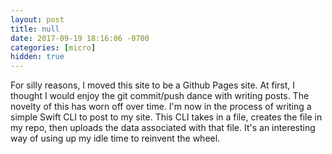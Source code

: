 ```yaml
---
layout: post
title: null
date: 2017-09-19 18:16:06 -0700
categories: [micro]
hidden: true
---
```


For silly reasons, I moved this site to be a Github Pages site. At first, I thought I would enjoy the git commit/push dance with writing posts. The novelty of this has worn off over time. I'm now in the process of writing a simple Swift CLI to post to my site. This CLI takes in a file, creates the file in my repo, then uploads the data associated with that file. It's an interesting way of using up my idle time to reinvent the wheel.